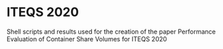 # ITEQS 2020

Shell scripts and results used for the creation of the paper Performance Evaluation of Container Share Volumes for ITEQS 2020